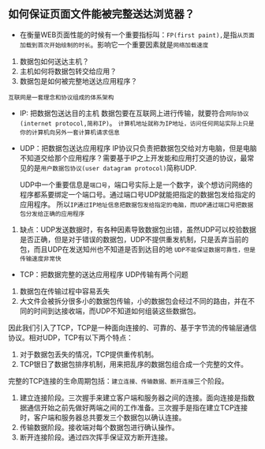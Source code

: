 ## 如何保证页面文件能被完整送达浏览器？

- 在衡量WEB页面性能的时候有一个重要指标叫：`FP(first paint),`是指`从页面加载到首次开始绘制的时长`。影响它一个重要因素就是`网络加载速度`

1. 数据包如何送达主机？
2. 主机如何将数据包转交给应用？
3. 数据包是如何被完整地送达应用程序？

`互联网是一套理念和协议组成的体系架构`

- IP: 把数据包送达目的主机
  数据包要在互联网上进行传输，就要符合`网际协议(internet protocol,简称IP)`。
  `计算机地址就称为IP地址，访问任何网站实际上只是你的计算机向另外一套计算机请求信息`

- UDP：把数据包送达应用程序
  IP协议只负责把数据包交给对方电脑，但是电脑不知道交给那个应用程序？需要基于IP之上开发能和应用打交道的协议，最常见的是`用户数据包协议(user datagram protocol)`简称UDP.

  UDP中一个重要信息是`端口号`，端口号实际上是一个数字，诶个想访问网络的程序都系要绑定一个端口号。通过端口号UDP就能把指定的数据包发给指定的应用程序。
  所以`IP通过IP地址信息把数据包发给指定的电脑，而UDP通过端口号把数据包分发给正确的应用程序`
1. 缺点：UDP发送数据时，有各种因素导致数据包出错，虽然UDP可以校验数据是否正确，但是对于错误的数据包，UDP不提供重发机制，只是丢弃当前的包，而且UDP在发送知州也不知道是否到达目的地
`UDP不能保证数据可靠性，但是传输速度非常快`

- TCP：把数据完整的送达应用程序
UDP传输有两个问题
1. 数据包在传输过程中容易丢失
2. 大文件会被拆分很多小的数据包传输，小的数据包会经过不同的路由，并在不同的时间到达接收端，而UDP不知道如何组装这些数据包。

因此我们引入了TCP，TCP是一种面向连接的、可靠的、基于字节流的传输层通信协议。相对UDP，TCP有以下两个特点：
1. 对于数据包丢失的情况，TCP提供重传机制。
2. TCP银日了数据包排序机制，用来把乱序的数据包组合成一个完整的文件。

完整的TCP连接的生命周期包括：`建立连接、传输数据、断开连接`三个阶段。

1. 建立连接阶段。三次握手来建立客户端和服务器之间的连接。面向连接是指数据通信开始之前先做好两端之间的工作准备。三次握手是指在建立TCP连接时，客户端和服务器总共要发三个数据包以确认连接。
2. 传输数据阶段。接收端对每个数据包进行确认操作。
3. 断开连接阶段。通过四次挥手保证双方断开连接。